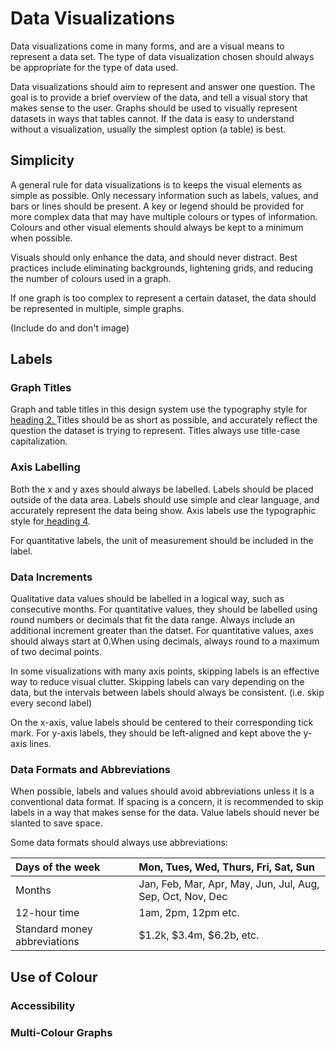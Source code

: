 # Data Visualizations

Data visualizations come in many forms, and are a visual means to represent a data set. The type of data visualization chosen should always be appropriate for the type of data used.

Data visualizations should aim to represent and answer one question. The goal is to provide a brief overview of the data, and tell a visual story that makes sense to the user. Graphs should be used to visually represent datasets in ways that tables cannot. If the data is easy to understand without a visualization, usually the simplest option \(a table\) is best.

## Simplicity

A general rule for data visualizations is to keeps the visual elements as simple as possible. Only necessary information such as labels, values, and bars or lines should be present. A key or legend should be provided for more complex data that may have multiple colours or types of information. Colours and other visual elements should always be kept to a minimum when possible.

Visuals should only enhance the data, and should never distract. Best practices include eliminating backgrounds, lightening grids, and reducing the number of colours used in a graph.

If one graph is too complex to represent a certain dataset, the data should be represented in multiple, simple graphs.

\(Include do and don't image\)

## Labels

### Graph Titles

Graph and table titles in this design system use the typography style for [heading 2. ](/typography.md)Titles should be as short as possible, and accurately reflect the question the dataset is trying to represent. Titles always use title-case capitalization.

### Axis Labelling

Both the x and y axes should always be labelled. Labels should be placed outside of the data area. Labels should use simple and clear language, and accurately represent the data being show. Axis labels use the typographic style for[ heading 4](/typography.md).

For quantitative labels, the unit of measurement should be included in the label.

### Data Increments

Qualitative data values should be labelled in a logical way, such as consecutive months. For quantitative values, they should be labelled using round numbers or decimals that fit the data range. Always include an additional increment greater than the datset. For quantitative values,  axes should always start at 0.When using decimals, always round to a maximum of two decimal points. 

In some visualizations with many axis points, skipping labels is an effective way to reduce visual clutter. Skipping labels can vary depending on the data, but the intervals between labels should always be consistent. \(i.e. skip every second label\)

On the x-axis, value labels should be centered to their corresponding tick mark. For y-axis labels, they should be left-aligned and kept above the y-axis lines. 

### Data Formats and Abbreviations

When possible, labels and values should avoid abbreviations unless it is a conventional data format.  If spacing is a concern, it is recommended to skip labels in a way that makes sense for the data. Value labels should never be slanted to save space.

Some data formats should always use abbreviations:

| Days of the week | Mon, Tues, Wed, Thurs, Fri, Sat, Sun |
| :--- | :--- |
| Months | Jan, Feb, Mar, Apr, May, Jun, Jul, Aug, Sep, Oct, Nov, Dec |
| 12-hour time | 1am, 2pm, 12pm etc. |
| Standard money abbreviations | $1.2k, $3.4m, $6.2b, etc. |

## Use of Colour

### Accessibility

### Multi-Colour Graphs

## 



